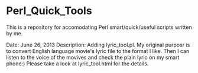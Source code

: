 Perl_Quick_Tools
================

This is a repository for accomodating Perl smart/quick/useful scripts written by me.

Date: June 26, 2013 
Description: 
Adding lyric_tool.pl.
My original purposr is to convert English language movie's lyric file to the format I like.
Then I can listen to the voice of the movives and check the plain lyric on my smart phone:)
Please take a look at lyric_tool.html for the details.


